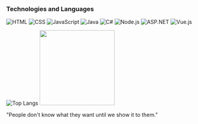 ### Technologies and Languages
![HTML](https://img.shields.io/badge/HTML-%23E34F26.svg?style=for-the-badge&logo=html5&logoColor=white)
![CSS](https://img.shields.io/badge/CSS-%231572B6.svg?style=for-the-badge&logo=css3&logoColor=white)
![JavaScript](https://img.shields.io/badge/JavaScript-%23F7DF1E.svg?style=for-the-badge&logo=javascript&logoColor=black)
![Java](https://img.shields.io/badge/Java-%23F7DF1E.svg?style=for-the-badge&logo=java&logoColor=red)
![C#](https://img.shields.io/badge/C%23-%23239120.svg?style=for-the-badge&logo=c-sharp&logoColor=white)
![Node.js](https://img.shields.io/badge/Node.js-%23339933.svg?style=for-the-badge&logo=node.js&logoColor=white)
![ASP.NET](https://img.shields.io/badge/ASP.NET-%23239120.svg?style=for-the-badge&logo=aspdotnet&logoColor=white)
![Vue.js](https://img.shields.io/badge/Vue.js-%2335495e.svg?style=for-the-badge&logo=vue.js&logoColor=%234FC08D)


![Top Langs](https://github-readme-stats.vercel.app/api/top-langs/?username=hpsouza1&layout=compact)
<img src="https://i.pinimg.com/originals/1a/42/94/1a429405f81058fcbadeee192039a9de.gif" alt=" " width="200">




"People don't know what they want until we show it to them."
